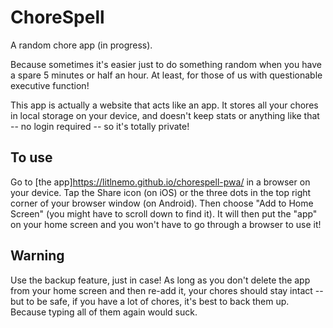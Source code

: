 # ChoreSpell
A random chore app (in progress).

Because sometimes it's easier just to do something random when you have a spare 5 minutes or half an hour. At least, for those of us with questionable executive function!

This app is actually a website that acts like an app. It stores all your chores in local storage on your device, and doesn't keep stats or anything like that -- no login required -- so it's totally private!

## To use

Go to [the app]https://litlnemo.github.io/chorespell-pwa/ in a browser on your device. Tap the Share icon (on iOS) or the three dots in the top right corner of your browser window (on Android). Then choose "Add to Home Screen" (you might have to scroll down to find it). It will then put the "app" on your home screen and you won't have to go through a browser to use it!

## Warning

Use the backup feature, just in case! As long as you don't delete the app from your home screen and then re-add it, your chores should stay intact -- but to be safe, if you have a lot of chores, it's best to back them up. Because typing all of them again would suck.
